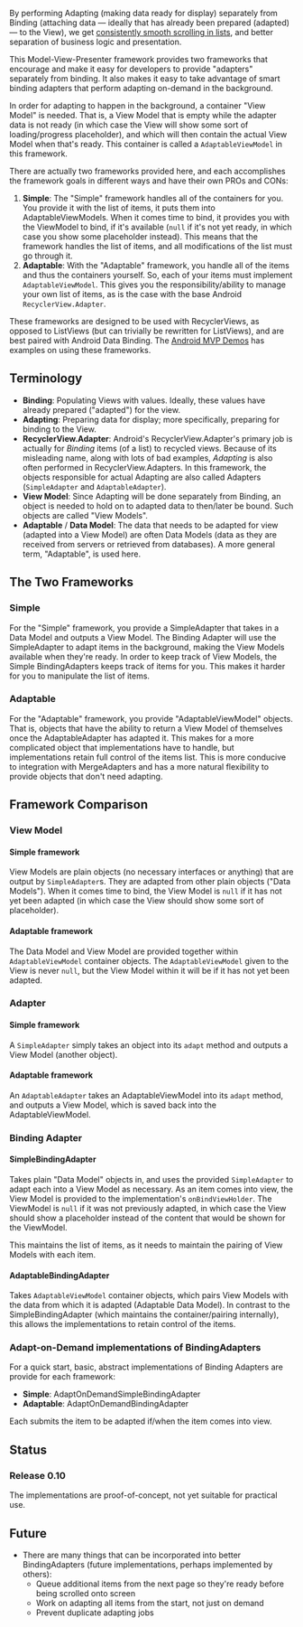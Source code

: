By performing Adapting (making data ready for display) separately from Binding
(attaching data — ideally that has already been prepared (adapted) — to the 
View), we get [consistently smooth scrolling in 
lists](https://github.com/lathanh/android-mvp-demos), and better separation of
business logic and presentation.

This Model-View-Presenter framework provides two frameworks that encourage and 
make it easy for developers to provide "adapters" separately from binding.
It also makes it easy to take advantage of smart binding adapters that perform 
adapting on-demand in the background.

In order for adapting to happen in the background, a container "View Model" is
needed. That is, a View Model that is empty while the adapter data is not
ready (in which case the View will show some sort of loading/progress 
placeholder), and which will then contain the actual View Model when that's 
ready. This container is called a `AdaptableViewModel` in this framework.

There are actually two frameworks provided here, and each accomplishes the
framework goals in different ways and have their own PROs and CONs:

  1. **Simple**: The "Simple" framework handles all of the containers for you.
     You provide it with the list of items, it puts them into 
     AdaptableViewModels.
     When it comes time to bind, it provides you with the ViewModel to bind, if
     it's available (`null` if it's not yet ready, in which case you show some
     placeholder instead).
     This means that the framework handles the list of items, and all 
     modifications of the list must go through it.
  2. **Adaptable**: With the "Adaptable" framework, you handle all of the items
     and thus the containers yourself. So, each of your items must implement
     `AdaptableViewModel`.
     This gives you the responsibility/ability to manage your own list of items, 
     as is the case with the base Android `RecyclerView.Adapter`.
     
These frameworks are designed to be used with RecyclerViews, as opposed to 
ListViews (but can trivially be rewritten for ListViews), and are best paired 
with Android Data Binding.
The [Android MVP Demos](https://github.com/lathanh/android-mvp-demos) has 
examples on using these frameworks.

Terminology
-------------------------------------------------------------------------------
  * **Binding**: Populating Views with values.
    Ideally, these values have already prepared ("adapted") for the view.
  * **Adapting**: Preparing data for display; more specifically, preparing for 
    binding to the View.
  * **RecyclerView.Adapter**: Android's RecyclerView.Adapter's primary job is
    actually for _Binding_ items (of a list) to recycled views.
    Because of its misleading name, along with lots of bad examples, _Adapting_ 
    is also often performed in RecyclerView.Adapters.
    In this framework, the objects responsible for actual Adapting are also 
    called Adapters (`SimpleAdapter` and `AdaptableAdapter`).
  * **View Model**: Since Adapting will be done separately from Binding, an
    object is needed to hold on to adapted data to then/later be bound.
    Such objects are called "View Models".
  * **Adaptable** / **Data Model**: The data that needs to be adapted for view
    (adapted into a View Model) are often Data Models (data as they are 
    received from servers or retrieved from databases).
    A more general term, "Adaptable", is used here.

The Two Frameworks
-------------------------------------------------------------------------------
### Simple
For the "Simple" framework, you provide a SimpleAdapter that takes in a Data 
Model and outputs a View Model.
The Binding Adapter will use the SimpleAdapter to adapt items in the background,
making the View Models available when they're ready.
In order to keep track of View Models, the Simple BindingAdapters keeps track of
items for you.
This makes it harder for you to manipulate the list of items.

### Adaptable
For the "Adaptable" framework, you provide "AdaptableViewModel" objects.
That is, objects that have the ability to return a View Model of themselves once
the AdaptableAdapter has adapted it.
This makes for a more complicated object that implementations have to handle,
but implementations retain full control of the items list.
This is more conducive to integration with MergeAdapters and has a more natural 
flexibility to provide objects that don't need adapting. 

Framework Comparison
-------------------------------------------------------------------------------
### View Model
#### Simple framework
View Models are plain objects (no necessary interfaces or anything) that are 
output by `SimpleAdapter`s.
They are adapted from other plain objects ("Data Models").
When it comes time to bind, the View Model is `null` if it has not yet been 
adapted (in which case the View should show some sort of placeholder).

#### Adaptable framework
The Data Model and View Model are provided together within `AdaptableViewModel` 
container objects.
The `AdaptableViewModel` given to the View is never `null`, but the View Model
within it will be if it has not yet been adapted.
 
### Adapter
#### Simple framework
A `SimpleAdapter` simply takes an object into its `adapt` method and outputs
a View Model (another object).

#### Adaptable framework
An `AdaptableAdapter` takes an AdaptableViewModel into its `adapt` method, and
outputs a View Model, which is saved back into the AdaptableViewModel.

### Binding Adapter
#### SimpleBindingAdapter
Takes plain "Data Model" objects in, and uses the provided `SimpleAdapter` to
adapt each into a View Model as necessary.
As an item comes into view, the View Model is provided to the implementation's
`onBindViewHolder`.
The ViewModel is `null` if it was not previously adapted, in which case the View
should show a placeholder instead of the content that would be shown for the
ViewModel.

This maintains the list of items, as it needs to maintain the pairing of View 
Models with each item.

#### AdaptableBindingAdapter
Takes `AdaptableViewModel` container objects, which pairs View Models with the
data from which it is adapted (Adaptable Data Model).
In contrast to the SimpleBindingAdapter (which maintains the container/pairing
internally), this allows the implementations to retain control of the items.

### Adapt-on-Demand implementations of BindingAdapters
For a quick start, basic, abstract implementations of Binding Adapters are 
provide for each framework:
  * **Simple**: AdaptOnDemandSimpleBindingAdapter
  * **Adaptable**: AdaptOnDemandBindingAdapter

Each submits the item to be adapted if/when the item comes into view. 

Status
-------------------------------------------------------------------------------
### Release 0.10
The implementations are proof-of-concept, not yet suitable for practical use.

Future
-------------------------------------------------------------------------------
  * There are many things that can be incorporated into better BindingAdapters
    (future implementations, perhaps implemented by others):
      * Queue additional items from the next page so they're ready before being 
        scrolled onto screen 
      * Work on adapting all items from the start, not just on demand
      * Prevent duplicate adapting jobs
